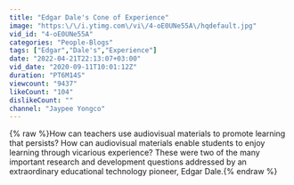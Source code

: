 ```yaml
---
title: "Edgar Dale's Cone of Experience"
image: "https:\/\/i.ytimg.com\/vi\/4-oE0UNe55A\/hqdefault.jpg"
vid_id: "4-oE0UNe55A"
categories: "People-Blogs"
tags: ["Edgar","Dale's","Experience"]
date: "2022-04-21T22:13:07+03:00"
vid_date: "2020-09-11T10:01:12Z"
duration: "PT6M14S"
viewcount: "9437"
likeCount: "104"
dislikeCount: ""
channel: "Jaypee Yongco"
---
```

{% raw %}How can teachers use audiovisual materials to promote learning that persists? How can audiovisual materials enable students to enjoy learning through vicarious experience? These were two of the many important research and development questions addressed by an extraordinary educational technology pioneer, Edgar Dale.{% endraw %}
